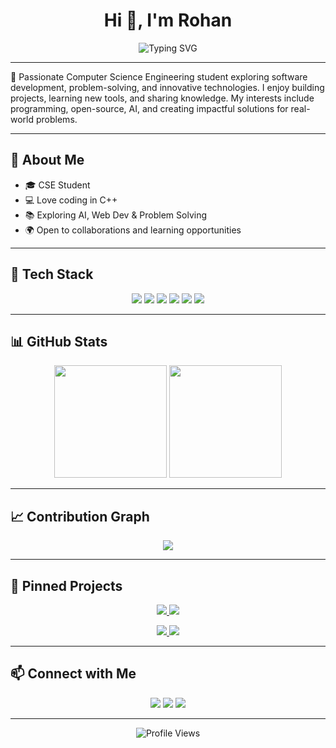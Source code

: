 <h1 align="center">Hi 👋, I'm Rohan</h1>

<p align="center">
  <img src="https://readme-typing-svg.herokuapp.com?font=Fira+Code&size=24&pause=1000&color=36BCF7&center=true&vCenter=true&width=550&lines=Computer+Science+Engineering+Student;Passionate+Developer+%F0%9F%92%BB;Lifelong+Learner+%F0%9F%93%9A;Open+Source+Enthusiast+%F0%9F%9A%80" alt="Typing SVG" />
</p>

---

🚀 Passionate Computer Science Engineering student exploring software development, problem-solving, and innovative technologies. I enjoy building projects, learning new tools, and sharing knowledge. My interests include programming, open-source, AI, and creating impactful solutions for real-world problems.  

---

## 🌟 About Me  
- 🎓 CSE Student  
- 💻 Love coding in C++  
- 📚 Exploring AI, Web Dev & Problem Solving  
- 🌍 Open to collaborations and learning opportunities  

---

## 🔧 Tech Stack  
<p align="center">
  <img src="https://img.shields.io/badge/C++-00599C?style=for-the-badge&logo=cplusplus&logoColor=white" />
  <img src="https://img.shields.io/badge/Java-ED8B00?style=for-the-badge&logo=openjdk&logoColor=white" />
  <img src="https://img.shields.io/badge/Python-3776AB?style=for-the-badge&logo=python&logoColor=white" />
  <img src="https://img.shields.io/badge/Git-F05032?style=for-the-badge&logo=git&logoColor=white" />
  <img src="https://img.shields.io/badge/GitHub-181717?style=for-the-badge&logo=github&logoColor=white" />
  <img src="https://img.shields.io/badge/VS_Code-007ACC?style=for-the-badge&logo=visual-studio-code&logoColor=white" />
</p>

---

## 📊 GitHub Stats  
<p align="center">
  <img src="https://github-readme-stats.vercel.app/api?username=RohanSoni0507&show_icons=true&theme=tokyonight" height="180" />
  <img src="https://github-readme-stats.vercel.app/api/top-langs/?username=RohanSoni0507&layout=compact&theme=tokyonight" height="180" />
</p>

---

## 📈 Contribution Graph  
<p align="center">
  <img src="https://github-readme-activity-graph.vercel.app/graph?username=RohanSoni0507&theme=tokyo-night" />
</p>

---

## 📌 Pinned Projects  
<p align="center">
  <a href="https://github.com/RohanSoni0507/BookWise4.0">
    <img src="https://github-readme-stats.vercel.app/api/pin/?username=RohanSoni0507&repo=BookWise4.0&theme=tokyonight" />
  </a>
  <a href="https://github.com/RohanSoni0507/NewsPortal-WebAp">
    <img src="https://github-readme-stats.vercel.app/api/pin/?username=RohanSoni0507&repo=NewsPortal-WebAp&theme=tokyonight" />
  </a>
</p>

<p align="center">
  <a href="https://github.com/RohanSoni0507/Round-Robin-Scheduler-Simulation-WebApp">
    <img src="https://github-readme-stats.vercel.app/api/pin/?username=RohanSoni0507&repo=Round-Robin-Scheduler-Simulation-WebApp&theme=tokyonight" />
  </a>
  <a href="https://github.com/RohanSoni0507/Voice-Activated-Personal-Assistant-WebApp">
    <img src="https://github-readme-stats.vercel.app/api/pin/?username=RohanSoni0507&repo=Voice-Activated-Personal-Assistant-WebApp&theme=tokyonight" />
  </a>
</p>

---


## 📫 Connect with Me  
<p align="center">
  <a href="https://www.linkedin.com/in/rohan-soni-963038224/"><img src="https://img.shields.io/badge/LinkedIn-blue?style=for-the-badge&logo=linkedin" /></a>
  <a href="mailto:rs4833@srmist.edu.in"><img src="https://img.shields.io/badge/Email-red?style=for-the-badge&logo=gmail&logoColor=white" /></a>
  <a href="https://rohansoni0507.github.io/Portfolio/"><img src="https://img.shields.io/badge/Portfolio-000000?style=for-the-badge&logo=react&logoColor=white" /></a> 
</p>

---

<p align="center">
  <img src="https://komarev.com/ghpvc/?username=RohanSoni0507&label=Profile%20Views&color=blue&style=flat-square" alt="Profile Views" />
</p>
